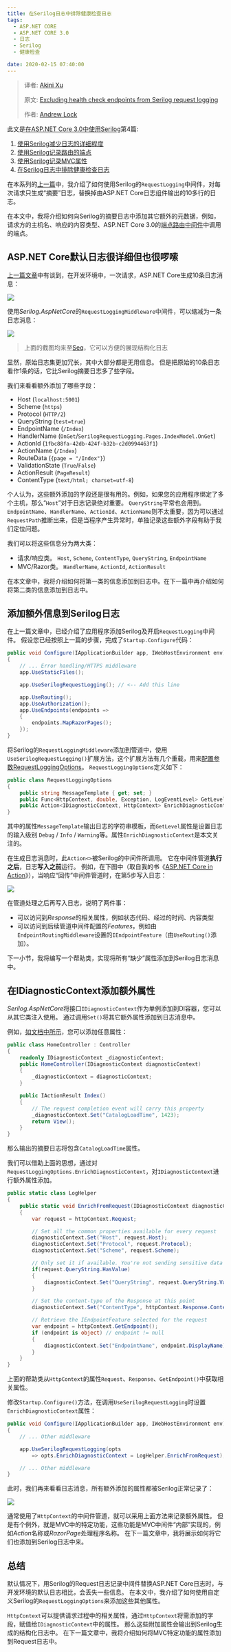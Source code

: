 ```yaml
---
title: 在Serilog日志中排除健康检查日志
tags: 
  - ASP.NET CORE
  - ASP.NET CORE 3.0
  - 日志
  - Serilog
  - 健康检查

date: 2020-02-15 07:40:00
---
```


> 译者:  [Akini Xu](https://blog.ibestread.com)
>
> 原文:  [Excluding health check endpoints from Serilog request logging](https://andrewlock.net/using-serilog-aspnetcore-in-asp-net-core-3-excluding-health-check-endpoints-from-serilog-request-logging/) 
>
> 作者:  [Andrew Lock](https://andrewlock.net/about/)
>

此文是[在ASP.NET Core 3.0中使用Serilog](/using-serilog-aspnetcore-in-asp-net-core-3/)第4篇:

1. [使用Serilog减少日志的详细程度](/using-serilog-aspnetcore-in-asp-net-core-3-reducing-log-verbosity/)
4. [使用Serilog记录路由的端点](/using-serilog-aspnetcore-in-asp-net-core-3-logging-the-selected-endpoint-name-with-serilog/)
5. [使用Serilog记录MVC属性](/using-serilog-aspnetcore-in-asp-net-core-3-logging-mvc-propertis-with-serilog/)
6. [在Serilog日志中排除健康检查日志](/using-serilog-aspnetcore-in-asp-net-core-3-excluding-health-check-endpoints-from-serilog-request-logging/)

在本系列的[上一篇](/using-serilog-aspnetcore-in-asp-net-core-3-reducing-log-verbosity/)中，我介绍了如何使用Serilog的`RequestLogging`中间件，对每次请求只生成“摘要”日志，替换掉由ASP.NET Core日志组件输出的10多行的日志。

在本文中，我将介绍如何向Serilog的摘要日志中添加其它额外的元数据，例如，请求方的主机名、响应的内容类型、ASP.NET Core 3.0的[端点路由中间件]( https://docs.microsoft.com/en-us/aspnet/core/fundamentals/routing?view=aspnetcore-3.0#endpoint-routing-differences-from-earlier-versions-of-routing )中调用的端点。

<!-- more -->

## ASP.NET Core默认日志很详细但也很啰嗦

[上一篇文章](/using-serilog-aspnetcore-in-asp-net-core-3-reducing-log-verbosity/)中有谈到，在开发环境中，一次请求，ASP.NET Core生成10条日志消息：

![](https://cdn.ibestread.com/img/logs_before_serilog.png)

使用*Serilog.AspNetCore*的`RequestLoggingMiddleware`中间件，可以缩减为一条日志消息：

![](https://cdn.ibestread.com/img/logs_after_serilog.png)

> 上面的截图均来至[Seq](https://datalust.co/seq)，它可以方便的展现结构化日志

显然，原始日志集更加冗长，其中大部分都是无用信息。 但是把原始的10条日志看作1条的话，它比Serilog摘要日志多了些字段。

我们来看看额外添加了哪些字段：

- Host (`localhost:5001`) 
- Scheme (`https`) 
- Protocol (`HTTP/2`) 
- QueryString (`test=true`) 
- EndpointName (`/Index`) 
- HandlerName (`OnGet`/`SerilogRequestLogging.Pages.IndexModel.OnGet`) 
- ActionId (`1fbc88fa-42db-424f-b32b-c2d0994463f1`) 
- ActionName (`/Index`) 
- RouteData (`{page = "/Index"}`) 
- ValidationState (`True`/`False`) 
- ActionResult (`PageResult`) 
- ContentType (`text/html; charset=utf-8`) 

个人认为，这些额外添加的字段还是很有用的。例如，如果您的应用程序绑定了多个主机，那么“`Host`”对于日志记录绝对重要。 `QueryString`平常也会用到。 `EndpointName`、`HandlerName`、`ActionId`、`ActionName`则不太重要，因为可以通过`RequestPath`推断出来，但是当程序产生异常时，单独记录这些额外字段有助于我们定位问题。

我们可以将这些信息分为两大类：

- 请求/响应类。 `Host`, `Scheme`, `ContentType`, `QueryString`, `EndpointName` 
- MVC/Razor类。 `HandlerName`, `ActionId`, `ActionResult` 

在本文章中，我将介绍如何将第一类的信息添加到日志中。在下一篇中再介绍如何将第二类的信息添加到日志中。

## 添加额外信息到Serilog日志

在上一篇文章中，已经介绍了应用程序添加Serilog及开启`RequestLogging`中间件。 假设您已经按照上一篇的步骤，完成了`Startup.Configure`代码：

```csharp
public void Configure(IApplicationBuilder app, IWebHostEnvironment env)
{
    // ... Error handling/HTTPS middleware
    app.UseStaticFiles();

    app.UseSerilogRequestLogging(); // <-- Add this line

    app.UseRouting();
    app.UseAuthorization();
    app.UseEndpoints(endpoints =>
    {
        endpoints.MapRazorPages();
    });
}
```

将Serilog的`RequestLoggingMiddleware`添加到管道中，使用`UseSerilogRequestLogging()`扩展方法，这个扩展方法有几个重载，用来[配置参数RequestLoggingOptions](https://github.com/serilog/serilog-aspnetcore/blob/ffed9d231aefc3de7c13a03a570fb45c326632b0/src/Serilog.AspNetCore/AspNetCore/RequestLoggingOptions.cs)。 `RequestLoggingOptions`定义如下：

```csharp
public class RequestLoggingOptions
{
    public string MessageTemplate { get; set; }
    public Func<HttpContext, double, Exception, LogEventLevel> GetLevel { get; set; }
    public Action<IDiagnosticContext, HttpContext> EnrichDiagnosticContext { get; set; }
}
```

其中的属性`MessageTemplate`输出日志的字符串模板，而`GetLevel`属性是设置日志的输入级别 `Debug` / `Info` / `Warning`等。属性`EnrichDiagnosticContext`是本文关注的。

在生成日志消息时，此`Action<>`被Serilog的中间件所调用。 它在中间件管道**执行之后**，日志**写入之前**运行。 例如，在下图中（取自我的书《[ASP.NET Core in Action](https://www.manning.com/books/asp-dot-net-core-in-action?a_aid=aspnetcore-in-action&a_bid=5b1b11eb)》），当响应“回传”中间件管道时，在第5步写入日志：

![](https://cdn.ibestread.com/img/03_01.png)

在管道处理之后再写入日志，说明了两件事：

- 可以访问到*Response*的相关属性，例如状态代码、经过的时间、内容类型
- 可以访问到后续管道中间件配置的*Features*，例如由`EndpointRoutingMiddleware`设置的`IEndpointFeature`（由`UseRouting()`添加）。

下一小节，我将编写一个帮助类，实现将所有“缺少”属性添加到Serilog日志消息中。

## 在IDiagnosticContext添加额外属性

*Serilog.AspNetCore*将接口`IDiagnosticContext`作为单例添加到DI容器，您可以从其它类注入使用。 通过调用`Set()`将其它额外属性添加到日志消息中。

例如，[如文档中所示](https://github.com/serilog/serilog-aspnetcore#request-logging)，您可以添加任意属性：

```csharp
public class HomeController : Controller
{
    readonly IDiagnosticContext _diagnosticContext;
    public HomeController(IDiagnosticContext diagnosticContext)
    {
        _diagnosticContext = diagnosticContext;
    }

    public IActionResult Index()
    {
        // The request completion event will carry this property
        _diagnosticContext.Set("CatalogLoadTime", 1423);
        return View();
    }
}
```

那么输出的摘要日志将包含`CatalogLoadTime`属性。

我们可以借助上面的思想，通过对`RequestLoggingOptions.EnrichDiagnosticContext`，对`IDiagnosticContext`进行额外属性添加。

```csharp
public static class LogHelper 
{
    public static void EnrichFromRequest(IDiagnosticContext diagnosticContext, HttpContext httpContext)
    {
        var request = httpContext.Request;

        // Set all the common properties available for every request
        diagnosticContext.Set("Host", request.Host);
        diagnosticContext.Set("Protocol", request.Protocol);
        diagnosticContext.Set("Scheme", request.Scheme);

        // Only set it if available. You're not sending sensitive data in a querystring right?!
        if(request.QueryString.HasValue)
        {
            diagnosticContext.Set("QueryString", request.QueryString.Value);
        }

        // Set the content-type of the Response at this point
        diagnosticContext.Set("ContentType", httpContext.Response.ContentType);

        // Retrieve the IEndpointFeature selected for the request
        var endpoint = httpContext.GetEndpoint();
        if (endpoint is object) // endpoint != null
        {
            diagnosticContext.Set("EndpointName", endpoint.DisplayName);
        }
    }
}
```

上面的帮助类从`HttpContext`的属性`Request`、`Response`、`GetEndpoint()`中获取相关属性。 

修改`Startup.Configure()`方法，在调用`UseSerilogRequestLogging`时设置`EnrichDiagnosticContext`属性：

```csharp
public void Configure(IApplicationBuilder app, IWebHostEnvironment env)
{
    // ... Other middleware

    app.UseSerilogRequestLogging(opts
        => opts.EnrichDiagnosticContext = LogHelper.EnrichFromRequest);

    // ... Other middleware
}
```

此时，我们再来看看日志消息，所有额外添加的属性都被Serilog正常记录了：

![](https://cdn.ibestread.com/img/logs_after_serilog_endriched.png)

通常使用了`HttpContext`的中间件管道，就可以采用上面方法来记录额外属性。 但是有个例外，就是MVC中的特定功能，这些功能是MVC中间件“内部”实现的，例如*Action*名称或*RazorPage*处理程序名称。 在下一篇文章中，我将展示如何将它们也添加到Serilog日志中来。

## 总结

默认情况下，用Serilog的Request日志记录中间件替换ASP.NET Core日志时，与开发环境的默认日志相比，会丢失一些信息。 在本文中，我介绍了如何使用自定义Serilog的`RequestLoggingOptions`来添加这些其他属性。

`HttpContext`可以提供请求过程中的相关属性，通过`HttpContext`将需添加的字段，赋值给`IDiagnosticContext`中的属性。 那么这些附加属性会输出到Serilog生成的结构化日志中。 在下一篇文章中，我将介绍如何将MVC特定功能的属性添加到Request日志中。

